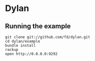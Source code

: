 # Dylan



## Running the example

    git clone git://github.com/fd/dylan.git
    cd dylan/example
    bundle install
    rackup
    open http://0.0.0.0:9292
